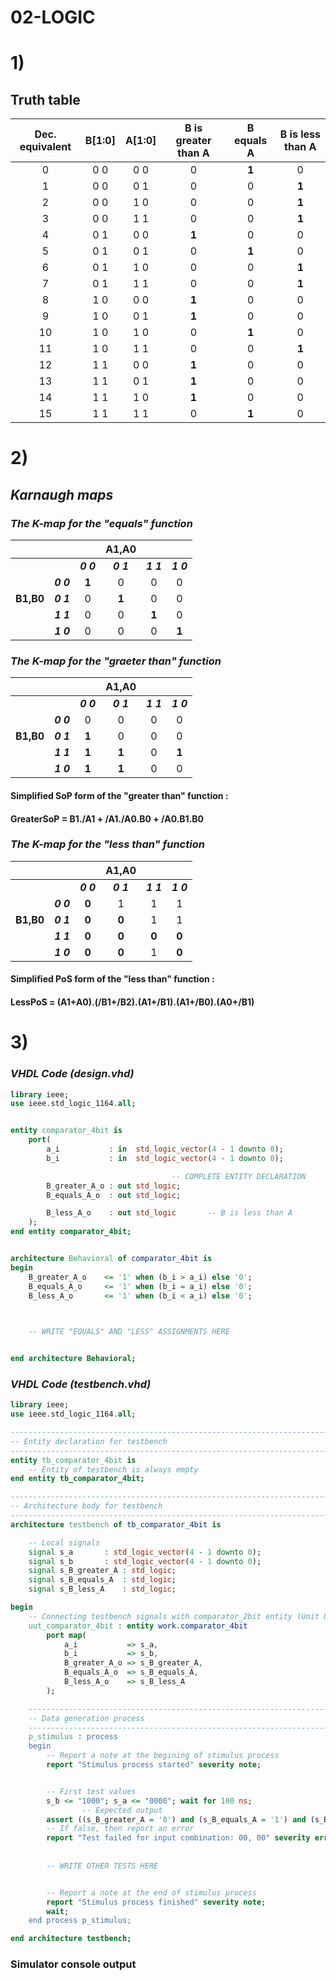 # 02-LOGIC

# 1)

## Truth table

| **Dec. equivalent** | **B[1:0]** | **A[1:0]** | **B is greater than A** | **B equals A** | **B is less than A** |
| :-: | :-: | :-: | :-: | :-: | :-: |
| 0  | 0 0 | 0 0 | 0 | **1** | 0 |
| 1  | 0 0 | 0 1 | 0 | 0 | **1** |
| 2  | 0 0 | 1 0 | 0 | 0 | **1** |
| 3  | 0 0 | 1 1 | 0 | 0 | **1** |
| 4  | 0 1 | 0 0 | **1** | 0 | 0 |
| 5  | 0 1 | 0 1 | 0 | **1** | 0 |
| 6  | 0 1 | 1 0 | 0 | 0 | **1** |
| 7  | 0 1 | 1 1 | 0 | 0 | **1** |
| 8  | 1 0 | 0 0 | **1** | 0 | 0 |
| 9  | 1 0 | 0 1 | **1** | 0 | 0 |
| 10 | 1 0 | 1 0 | 0 | **1** | 0 |
| 11 | 1 0 | 1 1 | 0 | 0 | **1** |
| 12 | 1 1 | 0 0 | **1** | 0 | 0 |
| 13 | 1 1 | 0 1 | **1** | 0 | 0 |
| 14 | 1 1 | 1 0 | **1** | 0 | 0 |
| 15 | 1 1 | 1 1 | 0 | **1** | 0 |

# 2)
## ***Karnaugh maps***

### *The K-map for the "equals" function*
|           |           |         |  **A1,A0**  |           |           |
| :-:       | :-:       | :-:     | :-:         | :-:       | :-:       | 
|           |           | ***0 0*** | ***0 1***     | ***1 1***   | ***1 0***   | 
|           | ***0 0***  | **1**   | 0           | 0         | 0         | 
| **B1,B0** |  ***0 1***  | 0       | **1**       | 0         |  0        |
|           | ***1 1***   | 0       | 0           | **1**     | 0         |
|           | ***1 0***   | 0       | 0           | 0         | **1**     |



### *The K-map for the "graeter than" function*
|           |           |         |  **A1,A0**  |           |           |
| :-:       | :-:       | :-:     | :-:         | :-:       | :-:       | 
|           |           | ***0 0*** | ***0 1***     | ***1 1***   | ***1 0***   | 
|           | ***0 0***   | 0   | 0           | 0         | 0         | 
| **B1,B0** |  ***0 1***  | **1**        | 0       | 0         |  0        |
|           | ***1 1***   | **1**        | **1**            | 0    | **1**         |
|           | ***1 0***   | **1**        | **1**            | 0         | 0     |

#### Simplified SoP form of the "greater than" function : 
#### GreaterSoP = B1./A1 + /A1./A0.B0 + /A0.B1.B0


### *The K-map for the "less than" function*
|           |           |         |  **A1,A0**  |           |           |
| :-:       | :-:       | :-:     | :-:         | :-:       | :-:       | 
|           |           | ***0 0*** | ***0 1***     | ***1 1***   | ***1 0***   | 
|           | ***0 0***   | **0**   | 1           | 1         | 1         | 
| **B1,B0** |  ***0 1***  | **0**       | **0**       | 1         |  1        |
|           | ***1 1***   | **0**       | **0**            | **0**     | **0**          |
|           | ***1 0***   | **0**       | **0**            | 1         | **0**     |

#### Simplified PoS form of the "less than" function : 
#### LessPoS = (A1+A0).(/B1+/B2).(A1+/B1).(A1+/B0).(A0+/B1)

# 3)

### ***VHDL Code (design.vhd)***

```VHDL
library ieee;
use ieee.std_logic_1164.all;


entity comparator_4bit is
    port(
        a_i           : in  std_logic_vector(4 - 1 downto 0);
		b_i           : in  std_logic_vector(4 - 1 downto 0);

        							-- COMPLETE ENTITY DECLARATION
		B_greater_A_o : out std_logic;
        B_equals_A_o  : out std_logic;

        B_less_A_o    : out std_logic       -- B is less than A
    );
end entity comparator_4bit;


architecture Behavioral of comparator_4bit is
begin
    B_greater_A_o 	 <= '1' when (b_i > a_i) else '0';
    B_equals_A_o 	 <= '1' when (b_i = a_i) else '0';
    B_less_A_o		 <= '1' when (b_i < a_i) else '0';
    


    -- WRITE "EQUALS" AND "LESS" ASSIGNMENTS HERE


end architecture Behavioral;


```

### ***VHDL Code (testbench.vhd)***

```VHDL
library ieee;
use ieee.std_logic_1164.all;

------------------------------------------------------------------------
-- Entity declaration for testbench
------------------------------------------------------------------------
entity tb_comparator_4bit is
    -- Entity of testbench is always empty
end entity tb_comparator_4bit;

-----------------------------------------------------------------------
-- Architecture body for testbench
------------------------------------------------------------------------
architecture testbench of tb_comparator_4bit is

    -- Local signals
    signal s_a       : std_logic_vector(4 - 1 downto 0);
    signal s_b       : std_logic_vector(4 - 1 downto 0);
    signal s_B_greater_A : std_logic;
    signal s_B_equals_A  : std_logic;
    signal s_B_less_A    : std_logic;

begin
    -- Connecting testbench signals with comparator_2bit entity (Unit Under Test)
    uut_comparator_4bit : entity work.comparator_4bit
        port map(
            a_i           => s_a,
            b_i           => s_b,
            B_greater_A_o => s_B_greater_A,
            B_equals_A_o  => s_B_equals_A,
            B_less_A_o    => s_B_less_A
        );

    --------------------------------------------------------------------
    -- Data generation process
    --------------------------------------------------------------------
    p_stimulus : process
    begin
        -- Report a note at the begining of stimulus process
        report "Stimulus process started" severity note;


        -- First test values
        s_b <= "1000"; s_a <= "0000"; wait for 100 ns;
                -- Expected output
        assert ((s_B_greater_A = '0') and (s_B_equals_A = '1') and (s_B_less_A = '0'))
        -- If false, then report an error
        report "Test failed for input combination: 00, 00" severity error;
        
        
        -- WRITE OTHER TESTS HERE


        -- Report a note at the end of stimulus process
        report "Stimulus process finished" severity note;
        wait;
    end process p_stimulus;

end architecture testbench;

```
### Simulator console output 
